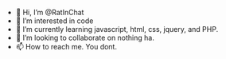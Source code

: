 - 👋 Hi, I’m @RatInChat
- 👀 I’m interested in code
- 🌱 I’m currently learning javascript, html, css, jquery, and PHP.
- 💞️ I’m looking to collaborate on nothing ha.
- 📫 How to reach me. You dont.

<!---
RatInChat/RatInChat is a ✨ special ✨ repository because its `README.md` (this file) appears on your GitHub profile.
You can click the Preview link to take a look at your changes.
--->
